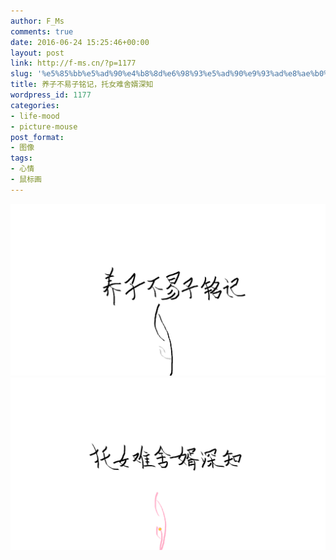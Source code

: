 ```yaml
---
author: F_Ms
comments: true
date: 2016-06-24 15:25:46+00:00
layout: post
link: http://f-ms.cn/?p=1177
slug: '%e5%85%bb%e5%ad%90%e4%b8%8d%e6%98%93%e5%ad%90%e9%93%ad%e8%ae%b0%ef%bc%8c%e6%89%98%e5%a5%b3%e9%9a%be%e8%88%8d%e5%a9%bf%e6%b7%b1%e7%9f%a5'
title: 养子不易子铭记，托女难舍婿深知
wordpress_id: 1177
categories:
- life-mood
- picture-mouse
post_format:
- 图像
tags:
- 心情
- 鼠标画
---
```


![20160624_养子不易子铭记](/img/post/wp/2016/06/20160624_养子不易子铭记.png) ![20160624_托女难舍婿深知](/img/post/wp/2016/06/20160624_托女难舍婿深知.png)
